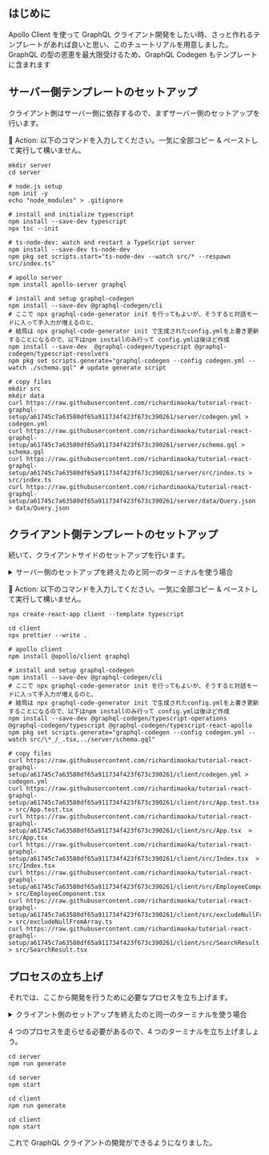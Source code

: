 ## はじめに

Apollo Client を使って GraphQL クライアント開発をしたい時、さっと作れるテンプレートがあれば良いと思い、このチュートリアルを用意しました。GraphQL の型の恩恵を最大限受けるため、GraphQL Codegen もテンプレートに含まれます

## サーバー側テンプレートのセットアップ

クライアント側はサーバー側に依存するので、まずサーバー側のセットアップを行います。

:large_orange_diamond: Action: 以下のコマンドを入力してください。一気に全部コピー & ペーストして実行して構いません。

```shell
mkdir server
cd server

# node.js setup
npm init -y
echo "node_modules" > .gitignore

# install and initialize typescript
npm install --save-dev typescript
npx tsc --init

# ts-node-dev: watch and restart a TypeScript server
npm install --save-dev ts-node-dev
npm pkg set scripts.start="ts-node-dev --watch src/* --respawn src/index.ts"

# apollo server
npm install apollo-server graphql

# install and setup graphql-codegen
npm install --save-dev @graphql-codegen/cli
# ここで npx graphql-code-generator init を行ってもよいが、そうすると対話モードに入って手入力が増えるのと、
# 結局は npx graphql-code-generator init で生成されたconfig.ymlを上書き更新することになるので、以下はnpm installのみ行って config.ymlは後ほど作成
npm install --save-dev  @graphql-codegen/typescript @graphql-codegen/typescript-resolvers
npm pkg set scripts.generate="graphql-codegen --config codegen.yml --watch ./schema.gql" # update generate script

# copy files
mkdir src
mkdir data
curl https://raw.githubusercontent.com/richardimaoka/tutorial-react-graphql-setup/a61745c7a63580df65a911734f423f673c390261/server/codegen.yml > codegen.yml
curl https://raw.githubusercontent.com/richardimaoka/tutorial-react-graphql-setup/a61745c7a63580df65a911734f423f673c390261/server/schema.gql > schema.gql
curl https://raw.githubusercontent.com/richardimaoka/tutorial-react-graphql-setup/a61745c7a63580df65a911734f423f673c390261/server/src/index.ts > src/index.ts
curl https://raw.githubusercontent.com/richardimaoka/tutorial-react-graphql-setup/a61745c7a63580df65a911734f423f673c390261/server/data/Query.json > data/Query.json
```

## クライアント側テンプレートのセットアップ

続いて、クライアントサイドのセットアップを行います。

<details><summary>サーバー側のセットアップを終えたのと同一のターミナルを使う場合</summary><div>

サーバー側のセットアップを終えた状態では、server ディレクトリにいる状態なので、もとのディレクトリに戻ります。

:large_orange_diamond: Action: 以下のコマンドを入力してください。

```shell
cd ../
```

---

</div></details>

:large_orange_diamond: Action: 以下のコマンドを入力してください。一気に全部コピー & ペーストして実行して構いません。

```shell
npx create-react-app client --template typescript

cd client
npx prettier --write .

# apollo client
npm install @apollo/client graphql

# install and setup graphql-codegen
npm install --save-dev @graphql-codegen/cli
# ここで npx graphql-code-generator init を行ってもよいが、そうすると対話モードに入って手入力が増えるのと、
# 結局は npx graphql-code-generator init で生成されたconfig.ymlを上書き更新することになるので、以下はnpm installのみ行って config.ymlは後ほど作成
npm install --save-dev @graphql-codegen/typescript-operations @graphql-codegen/typescript @graphql-codegen/typescript-react-apollo
npm pkg set scripts.generate="graphql-codegen --config codegen.yml --watch src/\*_/_.tsx,../server/schema.gql"

# copy files
curl https://raw.githubusercontent.com/richardimaoka/tutorial-react-graphql-setup/a61745c7a63580df65a911734f423f673c390261/client/codegen.yml > codegen.yml
curl https://raw.githubusercontent.com/richardimaoka/tutorial-react-graphql-setup/a61745c7a63580df65a911734f423f673c390261/client/src/App.test.tsx > src/App.test.tsx
curl https://raw.githubusercontent.com/richardimaoka/tutorial-react-graphql-setup/a61745c7a63580df65a911734f423f673c390261/client/src/App.tsx  > src/App.tsx
curl https://raw.githubusercontent.com/richardimaoka/tutorial-react-graphql-setup/a61745c7a63580df65a911734f423f673c390261/client/src/Index.tsx  > src/Index.tsx
curl https://raw.githubusercontent.com/richardimaoka/tutorial-react-graphql-setup/a61745c7a63580df65a911734f423f673c390261/client/src/EmployeeComponent.tsx > src/EmployeeComponent.tsx
curl https://raw.githubusercontent.com/richardimaoka/tutorial-react-graphql-setup/a61745c7a63580df65a911734f423f673c390261/client/src/excludeNullFromArray.ts > src/excludeNullFromArray.ts
curl https://raw.githubusercontent.com/richardimaoka/tutorial-react-graphql-setup/a61745c7a63580df65a911734f423f673c390261/client/src/SearchResult.tsx > src/SearchResult.tsx
```

## プロセスの立ち上げ

それでは、ここから開発を行うために必要なプロセスを立ち上げます。

<details><summary>クライアント側のセットアップを終えたのと同一のターミナルを使う場合</summary><div>

クライアント側のセットアップを終えた状態では、client ディレクトリにいる状態なので、もとのディレクトリに戻ります。

:large_orange_diamond: Action: 以下のコマンドを入力してください。

```shell
cd ../
```

---

</div></details>

4 つのプロセスを走らせる必要があるので、4 つのターミナルを立ち上げましょう。

```shell
cd server
npm run generate
```

```shell
cd server
npm start
```

```shell
cd client
npm run generate
```

```shell
cd client
npm start
```

これで GraphQL クライアントの開発ができるようになりました。
